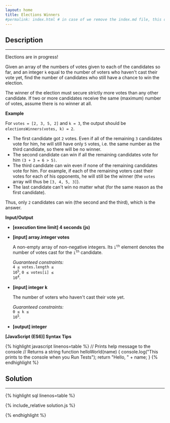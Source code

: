 ```yaml
---
layout: home
title: Elections Winners
#permalink: index.html # in case of we remove the index.md file, this doc will be the index page
---
```


<div class="row">
<div class="columnStmt" markdown="1">

## Description

---

Elections are in progress!

Given an array of the numbers of votes given to each of the candidates so far, and an integer <code>k</code> equal to the number of voters who haven't cast their vote yet, find the number of candidates who still have a chance to win the election.

The winner of the election must secure strictly more votes than any other candidate. If two or more candidates receive the same (maximum) number of votes, assume there is no winner at all.

**Example**

For <code>votes = [2, 3, 5, 2]</code> and <code>k = 3</code>, the output should be
<code>electionsWinners(votes, k) = 2</code>.

- The first candidate got <code>2</code> votes. Even if all of the remaining <code>3</code> candidates vote for him, he will still have only <code>5</code> votes, i.e. the same number as the third candidate, so there will be no winner.
- The second candidate can win if all the remaining candidates vote for him <code>(3 + 3 = 6 > 5)</code>.
- The third candidate can win even if none of the remaining candidates vote for him. For example, if each of the remaining voters cast their votes for each of his opponents, he will still be the winner (the <code>votes</code> array will thus be <code>[3, 4, 5, 3]</code>).
- The last candidate can't win no matter what (for the same reason as the first candidate).

Thus, only <code>2</code> candidates can win (the second and the third), which is the answer.

**Input/Output**

- **[execution time limit] 4 seconds (js)**

- **[input] array.integer votes**

  A non-empty array of non-negative integers. Its <code>i<sup>th</sup></code> element denotes the number of votes cast for the <code>i<sup>th</sup></code> candidate.<br>

  _Guaranteed constraints:_<br>
  <code>4 ≤ votes.length ≤ 10<sup>5</sup></code>,
  <code>0 ≤ votes[i] ≤ 10<sup>4</sup></code>.

- **[input] integer k**

  The number of voters who haven't cast their vote yet.<br>

  _Guaranteed constraints:_<br>
  <code>0 ≤ k ≤ 10<sup>5</sup></code>.

- **[output] integer**

**[JavaScript (ES6)] Syntax Tips**

{% highlight javascript linenos=table %}
// Prints help message to the console
// Returns a string
function helloWorld(name) {
console.log("This prints to the console when you Run Tests");
return "Hello, " + name;
}
{% endhighlight %}

</div>
<div class="columnSol" markdown="1">

## Solution

---

{% highlight sql linenos=table %}

{% include_relative solution.js %}

{% endhighlight %}

</div>
</div>
